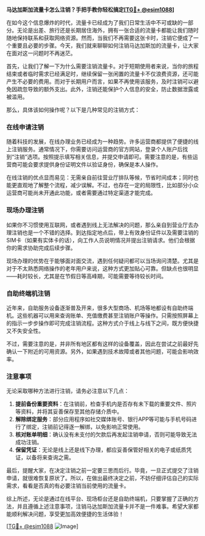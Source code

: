 **马达加斯加流量卡怎么注销？手把手教你轻松搞定[[TG💪+ @esim1088](https://t.me/s/esim1088)]**

在如今这个信息爆炸的时代，流量卡已经成为了我们日常生活中不可或缺的一部分。无论是出差、旅行还是长期居住海外，拥有一张合适的流量卡都能让我们随时随地保持联系和获取网络资源。然而，当我们不再需要这张卡时，注销它便成了一个重要且必要的步骤。今天，我们就来聊聊如何注销马达加斯加的流量卡，让大家在面对这一问题时不再迷茫。

首先，让我们了解一下为什么需要注销流量卡。对于短期使用者来说，当你的旅程结束或者临时需求已经满足时，继续保留一张闲置的流量卡不仅浪费资源，还可能产生不必要的费用。而对于长期用户而言，如果不再使用该服务，及时注销可以避免因疏忽导致的额外支出。此外，注销还能保护个人信息的安全，防止数据泄露或被滥用。

那么，具体该如何操作呢？以下是几种常见的注销方式：

### 在线申请注销

随着科技的发展，在线办理业务已经成为一种趋势。许多运营商都提供了便捷的线上注销服务。通常情况下，你需要访问运营商的官方网站，登录个人账户后找到“注销”选项。按照提示填写相关信息，并提交申请即可。需要注意的是，有些运营商可能会要求提供身份证明文件以验证身份，确保是本人操作。

在线注销的优点显而易见：无需亲自前往营业厅排队等候，节省时间成本；同时也能更直观地了解整个流程，减少误解。不过，也存在一定的局限性，比如部分小众运营商可能尚未开通此功能，或者需要通过特定渠道才能完成。

### 现场办理注销

如果你不习惯使用互联网，或者遇到线上无法解决的问题，那么亲自到营业厅去办理注销也是一个不错的选择。到达指定地点后，带上有效身份证件以及需要注销的SIM卡（如果有实体卡的话），向工作人员说明情况并提出注销请求。他们会根据你的需求协助完成后续步骤。

现场办理的优势在于能够面对面交流，遇到任何疑问都可以当场询问清楚。尤其是对于不太熟悉网络操作的老年用户来说，这种方式更加贴心可靠。但缺点也很明显——耗时较长，尤其是在节假日等高峰期，可能需要等待较长时间。

### 自助终端机注销

近年来，自助服务设备逐渐普及开来，很多大型商场、机场等地都设有自助终端机。这些机器可以用来查询账单、充值缴费甚至注销账户等操作。只需按照屏幕上的指示一步步操作即可完成注销流程。这种方式介于线上与线下之间，既方便快捷又不失安全性。

不过，需要注意的是，并非所有地区都有这样的设备覆盖，因此在尝试之前最好先确认一下附近的可用资源。另外，如果遇到技术故障或者其他问题，可能会影响效率。

### 注意事项

无论采取哪种方法进行注销，请务必注意以下几点：

1. **提前备份重要资料**：在注销前，检查手机内是否存有未下载的重要文件、照片等资料，并将其妥善保存至其他存储介质中。
2. **解除绑定服务**：部分应用程序如社交媒体账号、银行APP等可能与手机号码进行了绑定，注销前记得逐一解绑，以免影响正常使用。
3. **核对账单明细**：确认没有未支付的欠款后再发起注销申请，否则可能导致无法成功注销。
4. **保留凭证**：无论是线上还是线下办理，都应妥善保管好相关的电子或纸质凭证，以备将来查询之需。

最后，提醒大家，在决定注销之前一定要三思而后行。毕竟，一旦正式提交了注销申请，就很难恢复原状了。所以，在做出最终决定之前，不妨仔细评估自己的实际需求，看看是否真的有必要注销当前使用的流量卡。

综上所述，无论是通过在线平台、现场柜台还是自助终端机，只要掌握了正确的方法，并且遵循上述注意事项，注销马达加斯加流量卡并不是一件难事。希望大家都能顺利解决问题，享受更加高效便捷的生活体验！

[[TG💪+ @esim1088](https://t.me/s/esim1088) ![Image](https://i.postimg.cc/4NQfJmqS/Snipaste-2025-05-13-00-14-12.png)]